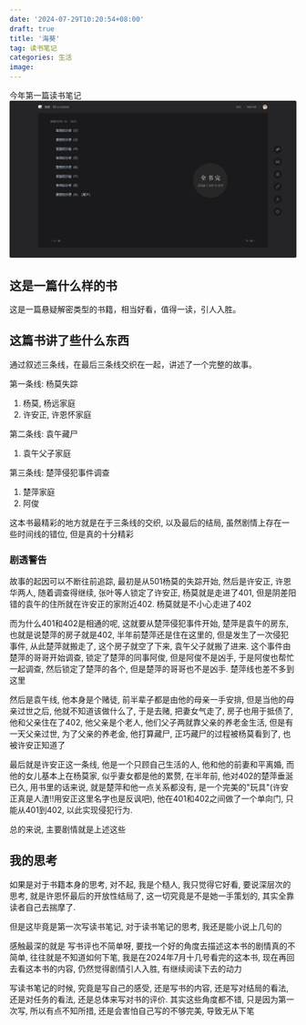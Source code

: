 ```yaml
---
date: '2024-07-29T10:20:54+08:00'
draft: true
title: '海葵'
tag: 读书笔记  
categories: 生活
image: 
---
```


今年第一篇读书笔记
![20240729102228](https://raw.githubusercontent.com/LosLiSang/picgo/main/20240729102228.png)

## 这是一篇什么样的书

这是一篇悬疑解密类型的书籍，相当好看，值得一读，引人入胜。

## 这篇书讲了些什么东西

通过叙述三条线，在最后三条线交织在一起，讲述了一个完整的故事。

第一条线: 杨莫失踪

1. 杨莫, 杨远家庭
2. 许安正, 许恩怀家庭

第二条线: 袁午藏尸

1. 袁午父子家庭

第三条线: 楚萍侵犯事件调查

1. 楚萍家庭
2. 阿俊

这本书最精彩的地方就是在于三条线的交织, 以及最后的结局, 虽然剧情上存在一些时间线的错位, 但是真的十分精彩

### 剧透警告

故事的起因可以不断往前追踪, 最初是从501杨莫的失踪开始, 然后是许安正, 许恩华两人, 随着调查得继续, 张叶等人锁定了许安正, 杨莫就是走进了401, 但是阴差阳错的袁午的住所就在许安正的家附近402. 杨莫就是不小心走进了402

而为什么401和402是相通的呢, 这就要从楚萍侵犯事件开始, 楚萍是袁午的房东, 也就是说楚萍的房子就是402, 半年前楚萍还是住在这里的, 但是发生了一次侵犯事件, 从此楚萍就搬走了, 这个房子就空了下来, 袁午父子就搬了进来. 这个事件由楚萍的哥哥开始调查, 锁定了楚萍的同事阿俊, 但是阿俊不是凶手, 于是阿俊也帮忙一起调查, 然后锁定了楚萍的各个, 但是楚萍的哥哥也不是凶手. 楚萍线也差不多到这里

然后是袁午线, 他本身是个赌徒, 前半辈子都是由他的母亲一手安排, 但是当他的母亲过世之后, 他就不知道该做什么了, 于是去赌, 把妻女气走了, 房子也用于抵债了, 他和父亲住在了402, 他父亲是个老人, 他们父子两就靠父亲的养老金生活, 但是有一天父亲过世, 为了父亲的养老金, 他打算藏尸, 正巧藏尸的过程被杨莫看到了, 也被许安正知道了

最后就是许安正这一条线, 他是一个只顾自己生活的人, 他和他的前妻和平离婚, 而他的女儿基本上在杨莫家, 似乎妻女都是他的累赘, 在半年前, 他对402的楚萍垂涎已久, 用书里的话来说, 就是楚萍和他一点关系都没有, 是一个完美的"玩具"(许安正真是人渣!!用安正这里名字也是反讽吧), 他在401和402之间做了一个单向门, 只能从401到402, 以此实现侵犯行为.

总的来说, 主要剧情就是上述这些

## 我的思考

如果是对于书籍本身的思考, 对不起, 我是个糙人, 我只觉得它好看, 要说深层次的思考, 就是许恩怀最后的开放性结局了, 这一切究竟是不是她一手策划的, 其实全靠读者自己去揣摩了.

但是这毕竟是第一次写读书笔记, 对于读书笔记的思考, 我还是能小说上几句的

感触最深的就是 写书评也不简单呀, 要找一个好的角度去描述这本书的剧情真的不简单, 往往就是不知道如何下笔, 我是在2024年7月十几号看完的这本书, 现在再回去看这本书的内容, 仍然觉得剧情引人入胜, 有继续阅读下去的动力

写读书笔记的时候, 究竟是写自己的感受, 还是写书的内容, 还是写对结局的看法, 还是对任务的看法, 还是总体来写对书的评价. 其实这些角度都不错, 只是因为第一次写, 所以有点不知所措, 还是会害怕自己写的不够完美, 导致无从下笔
